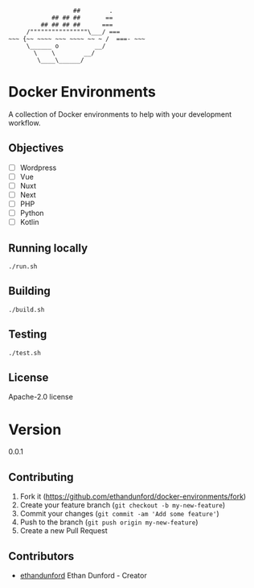 ```
                  ##        .            
            ## ## ##       ==            
         ## ## ## ##      ===            
     /""""""""""""""""\___/ ===        
~~~ {~~ ~~~~ ~~~ ~~~~ ~~ ~ /  ===- ~~~   
     \______ o          __/            
       \    \        __/             
        \____\______/
```

# Docker Environments

A collection of Docker environments to help with your development workflow.

## Objectives

- [ ] Wordpress
- [ ] Vue
- [ ] Nuxt
- [ ] Next
- [ ] PHP
- [ ] Python
- [ ] Kotlin

## Running locally

```
./run.sh
```

## Building

```
./build.sh
```

## Testing

```
./test.sh
```

## License

Apache-2.0 license

# Version

0.0.1

## Contributing

1. Fork it (<https://github.com/ethandunford/docker-environments/fork>)
2. Create your feature branch (`git checkout -b my-new-feature`)
3. Commit your changes (`git commit -am 'Add some feature'`)
4. Push to the branch (`git push origin my-new-feature`)
5. Create a new Pull Request

## Contributors

- [ethandunford](https://github.com/ethandunford) Ethan Dunford - Creator
